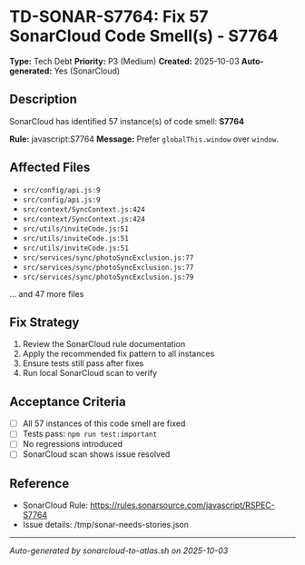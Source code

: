# TD-SONAR-S7764: Fix 57 SonarCloud Code Smell(s) - S7764

**Type:** Tech Debt
**Priority:** P3 (Medium)
**Created:** 2025-10-03
**Auto-generated:** Yes (SonarCloud)

## Description

SonarCloud has identified 57 instance(s) of code smell: **S7764**

**Rule:** javascript:S7764
**Message:** Prefer `globalThis.window` over `window`.

## Affected Files

- `src/config/api.js:9`
- `src/config/api.js:9`
- `src/context/SyncContext.js:424`
- `src/context/SyncContext.js:424`
- `src/utils/inviteCode.js:51`
- `src/utils/inviteCode.js:51`
- `src/utils/inviteCode.js:51`
- `src/services/sync/photoSyncExclusion.js:77`
- `src/services/sync/photoSyncExclusion.js:77`
- `src/services/sync/photoSyncExclusion.js:79`

... and 47 more files

## Fix Strategy

1. Review the SonarCloud rule documentation
2. Apply the recommended fix pattern to all instances
3. Ensure tests still pass after fixes
4. Run local SonarCloud scan to verify

## Acceptance Criteria

- [ ] All 57 instances of this code smell are fixed
- [ ] Tests pass: `npm run test:important`
- [ ] No regressions introduced
- [ ] SonarCloud scan shows issue resolved

## Reference

- SonarCloud Rule: https://rules.sonarsource.com/javascript/RSPEC-S7764
- Issue details: /tmp/sonar-needs-stories.json

---

*Auto-generated by sonarcloud-to-atlas.sh on 2025-10-03*

